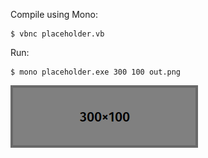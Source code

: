 Compile using Mono:

```shellsession
$ vbnc placeholder.vb
```

Run:

```shellsession
$ mono placeholder.exe 300 100 out.png
```

![Example 300×100 output][example]


  [example]: example.png
